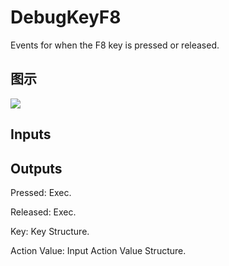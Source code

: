 # DebugKeyF8

Events for when the F8 key is pressed or released.

## 图示

![]($-20221218-19194513.png)

## Inputs

## Outputs

Pressed: Exec.

Released: Exec.

Key: Key Structure.

Action Value: Input Action Value Structure.

